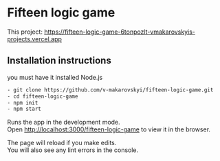 # Fifteen logic game

This project: https://fifteen-logic-game-6tonpozlt-vmakarovskyis-projects.vercel.app

## Installation instructions
you must have it installed Node.js
```sh
- git clone https://github.com/v-makarovskyi/fifteen-logic-game.git
- cd fifteen-logic-game
- npm init
- npm start
```
Runs the app in the development mode.\
Open [http://localhost:3000/fifteen-logic-game](http://localhost:3000/fifteen-logic-game) to view it in the browser.

The page will reload if you make edits.\
You will also see any lint errors in the console.

